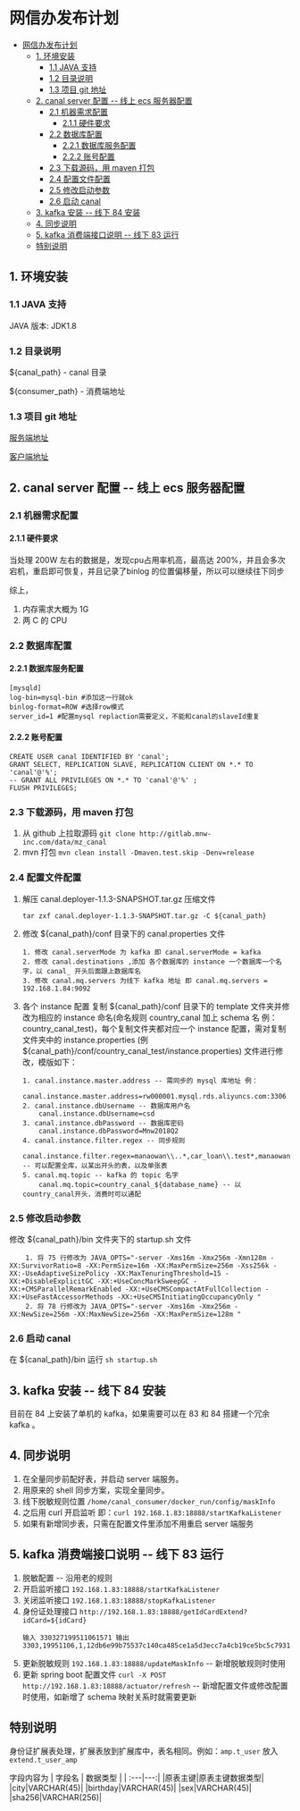 # 网信办发布计划
<!-- TOC -->

- [网信办发布计划](#网信办发布计划)
    - [1. 环境安装](#1-环境安装)
        - [1.1 JAVA 支持](#11-java-支持)
        - [1.2 目录说明](#12-目录说明)
        - [1.3 项目 git 地址](#13-项目-git-地址)
    - [2. canal server 配置 -- 线上 ecs 服务器配置](#2-canal-server-配置----线上-ecs-服务器配置)
        - [2.1 机器需求配置](#21-机器需求配置)
            - [2.1.1 硬件要求](#211-硬件要求)
        - [2.2 数据库配置](#22-数据库配置)
            - [2.2.1 数据库服务配置](#221-数据库服务配置)
            - [2.2.2 账号配置](#222-账号配置)
        - [2.3 下载源码，用 maven 打包](#23-下载源码用-maven-打包)
        - [2.4 配置文件配置](#24-配置文件配置)
        - [2.5 修改启动参数](#25-修改启动参数)
        - [2.6 启动 canal](#26-启动-canal)
    - [3. kafka 安装 -- 线下 84 安装](#3-kafka-安装----线下-84-安装)
    - [4. 同步说明](#4-同步说明)
    - [5. kafka 消费端接口说明 -- 线下 83 运行](#5-kafka-消费端接口说明----线下-83-运行)
    - [特别说明](#特别说明)

<!-- /TOC -->

## 1. 环境安装

### 1.1 JAVA 支持
JAVA 版本: JDK1.8

### 1.2 目录说明
${canal_path} - canal 目录

${consumer_path} - 消费端地址

### 1.3 项目 git 地址
[服务端地址](http://gitlab.mnw-inc.com/data/mz_canal)

[客户端地址](http://gitlab.mnw-inc.com/data/ifcert/tree/master/cert-realtime)


## 2. canal server 配置 -- 线上 ecs 服务器配置

### 2.1 机器需求配置

#### 2.1.1 硬件要求
当处理 200W 左右的数据是，发现cpu占用率机高，最高达 200%，并且会多次宕机，重启即可恢复，并且记录了binlog 的位置偏移量，所以可以继续往下同步

综上，
1. 内存需求大概为 1G
2. 两 C 的 CPU


### 2.2 数据库配置
#### 2.2.1 数据库服务配置
```
[mysqld]
log-bin=mysql-bin #添加这一行就ok
binlog-format=ROW #选择row模式
server_id=1 #配置mysql replaction需要定义，不能和canal的slaveId重复
```

#### 2.2.2 账号配置
```
CREATE USER canal IDENTIFIED BY 'canal';  
GRANT SELECT, REPLICATION SLAVE, REPLICATION CLIENT ON *.* TO 'canal'@'%';
-- GRANT ALL PRIVILEGES ON *.* TO 'canal'@'%' ;
FLUSH PRIVILEGES;
```

### 2.3 下载源码，用 maven 打包
1. 从 github 上拉取源码 ``` git clone http://gitlab.mnw-inc.com/data/mz_canal ```
2. mvn 打包 ``` mvn clean install -Dmaven.test.skip -Denv=release ```

### 2.4 配置文件配置

1. 解压 canal.deployer-1.1.3-SNAPSHOT.tar.gz 压缩文件
    ```
    tar zxf canal.deployer-1.1.3-SNAPSHOT.tar.gz -C ${canal_path}
    ```
2. 修改 ${canal_path}/conf 目录下的 canal.properties 文件
    ```
    1. 修改 canal.serverMode 为 kafka 即 canal.serverMode = kafka
    2. 修改 canal.destinations ,添加 各个数据库的 instance 一个数据库一个名字，以 canal_ 开头后面跟上数据库名
    3. 修改 canal.mq.servers 为线下 kafka 地址 即 canal.mq.servers = 192.168.1.84:9092
    ```
3. 各个 instance 配置
   复制 ${canal_path}/conf 目录下的 template 文件夹并修改为相应的 instance 命名(命名规则 country_canal 加上 schema 名 例：country_canal_test)，每个复制文件夹都对应一个 instance 配置，需对复制文件夹中的 instance.properties (例 ${canal_path}/conf/country_canal_test/instance.properties) 文件进行修改，模版如下：
    ```
    1. canal.instance.master.address -- 需同步的 mysql 库地址 例：
        canal.instance.master.address=rw000001.mysql.rds.aliyuncs.com:3306
    2. canal.instance.dbUsername -- 数据库用户名
        canal.instance.dbUsername=csd
    3. canal.instance.dbPassword -- 数据库密码
        canal.instance.dbPassword=Mnw2018Q2
    4. canal.instance.filter.regex -- 同步规则
        canal.instance.filter.regex=manaowan\\..*,car_loan\\.test*,manaowan_rme\\.aaa -- 可以配置全库，以某出开头的表，以及单张表
    5. canal.mq.topic -- kafka 的 topic 名字
        canal.mq.topic=country_canal_${database_name} -- 以country_canal开头，消费时可以通配
    ```

### 2.5 修改启动参数

修改 ${canal_path}/bin 文件夹下的 startup.sh 文件
```
    1. 将 75 行修改为 JAVA_OPTS="-server -Xms16m -Xmx256m -Xmn128m -XX:SurvivorRatio=8 -XX:PermSize=16m -XX:MaxPermSize=256m -Xss256k -XX:-UseAdaptiveSizePolicy -XX:MaxTenuringThreshold=15 -XX:+DisableExplicitGC -XX:+UseConcMarkSweepGC -XX:+CMSParallelRemarkEnabled -XX:+UseCMSCompactAtFullCollection -XX:+UseFastAccessorMethods -XX:+UseCMSInitiatingOccupancyOnly "
    2. 将 78 行修改为 JAVA_OPTS="-server -Xms16m -Xmx256m -XX:NewSize=256m -XX:MaxNewSize=256m -XX:MaxPermSize=128m "
```

### 2.6 启动 canal

在 ${canal_path}/bin 运行 ``` sh startup.sh ```

## 3. kafka 安装 -- 线下 84 安装
目前在 84 上安装了单机的 kafka，如果需要可以在 83 和 84 搭建一个冗余 kafka 。


## 4. 同步说明
1. 在全量同步前配好表，并启动 server 端服务。
2. 用原来的 shell 同步方案，实现全量同步。
3. 线下脱敏规则位置 ```/home/canal_consumer/docker_run/config/maskInfo```
3. 之后用 curl 开启监听 即：``` curl 192.168.1.83:18888/startKafkaListener ```
4. 如果有新增同步表，只需在配置文件里添加不用重启 server 端服务


## 5. kafka 消费端接口说明 -- 线下 83 运行
1. 脱敏配置 -- 沿用老的规则
2. 开启监听接口 ``` 192.168.1.83:18888/startKafkaListener ```
3. 关闭监听接口 ``` 192.168.1.83:18888/stopKafkaListener ```
4. 身份证处理接口 ``` http://192.168.1.83:18888/getIdCardExtend?idCard=${idCard} ```
    ```
    输入 330327199511061571 输出 
    3303,19951106,1,12db6e99b75537c140ca485ce1a5d3ecc7a4cb19ce5bc5c7931482699361cfde
    ```
5. 更新脱敏规则 ``` 192.168.1.83:18888/updateMaskInfo ``` -- 新增脱敏规则时使用
6. 更新 spring boot 配置文件 ``` curl -X POST http://192.168.1.83:18888/actuator/refresh ``` -- 新增配置文件或修改配置时使用，如新增了 schema 映射关系时就需要更新

## 特别说明

身份证扩展表处理，扩展表放到扩展库中，表名相同。例如：```amp.t_user``` 放入 ```extend.t_user_amp```

字段内容为
| 字段名 | 数据类型 |
| :---|---:|
|原表主键|原表主键数据类型|
|city|VARCHAR(45)|
|birthday|VARCHAR(45)|
|sex|VARCHAR(45)|
|sha256|VARCHAR(256)|